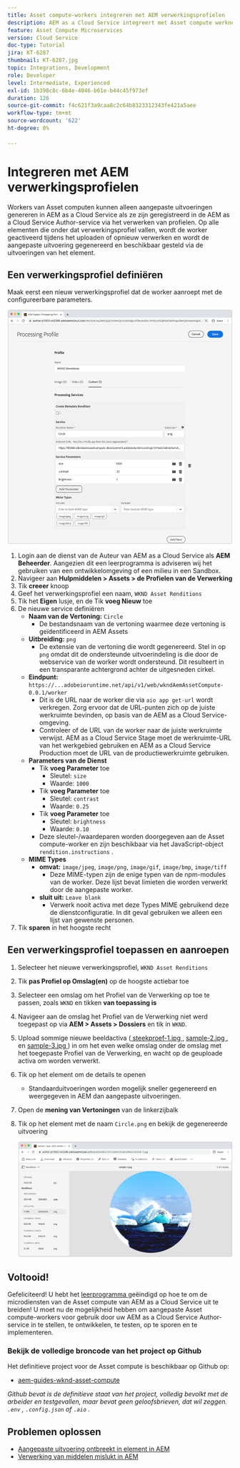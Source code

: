 ```yaml
---
title: Asset compute-workers integreren met AEM verwerkingsprofielen
description: AEM as a Cloud Service integreert met Asset compute werknemers die via AEM Assets Processing Profiles naar Adobe I/O Runtime worden gestuurd. Verwerkingsprofielen worden geconfigureerd in de service Auteur om specifieke elementen te verwerken met behulp van aangepaste workers en de bestanden die door de workers worden gegenereerd, op te slaan als elementuitvoeringen.
feature: Asset Compute Microservices
version: Cloud Service
doc-type: Tutorial
jira: KT-6287
thumbnail: KT-6287.jpg
topic: Integrations, Development
role: Developer
level: Intermediate, Experienced
exl-id: 1b398c8c-6b4e-4046-b61e-b44c45f973ef
duration: 126
source-git-commit: f4c621f3a9caa8c2c64b8323312343fe421a5aee
workflow-type: tm+mt
source-wordcount: '622'
ht-degree: 0%

---
```


# Integreren met AEM verwerkingsprofielen

Workers van Asset computen kunnen alleen aangepaste uitvoeringen genereren in AEM as a Cloud Service als ze zijn geregistreerd in de AEM as a Cloud Service Author-service via het verwerken van profielen. Op alle elementen die onder dat verwerkingsprofiel vallen, wordt de worker geactiveerd tijdens het uploaden of opnieuw verwerken en wordt de aangepaste uitvoering gegenereerd en beschikbaar gesteld via de uitvoeringen van het element.

## Een verwerkingsprofiel definiëren

Maak eerst een nieuw verwerkingsprofiel dat de worker aanroept met de configureerbare parameters.

![ Profiel van de Verwerking ](./assets/processing-profiles/new-processing-profile.png)

1. Login aan de dienst van de Auteur van AEM as a Cloud Service als __AEM Beheerder__. Aangezien dit een leerprogramma is adviseren wij het gebruiken van een ontwikkelomgeving of een milieu in een Sandbox.
1. Navigeer aan __Hulpmiddelen > Assets > de Profielen van de Verwerking__
1. Tik __creeer__ knoop
1. Geef het verwerkingsprofiel een naam, `WKND Asset Renditions`
1. Tik het __Eigen__ lusje, en de Tik __voeg Nieuw__ toe
1. De nieuwe service definiëren
   + __Naam van de Vertoning:__ `Circle`
      + De bestandsnaam van de vertoning waarmee deze vertoning is geïdentificeerd in AEM Assets
   + __Uitbreiding:__ `png`
      + De extensie van de vertoning die wordt gegenereerd. Stel in op `png` omdat dit de ondersteunde uitvoerindeling is die door de webservice van de worker wordt ondersteund. Dit resulteert in een transparante achtergrond achter de uitgesneden cirkel.
   + __Eindpunt:__ `https://...adobeioruntime.net/api/v1/web/wkndAemAssetCompute-0.0.1/worker`
      + Dit is de URL naar de worker die via `aio app get-url` wordt verkregen. Zorg ervoor dat de URL-punten zich op de juiste werkruimte bevinden, op basis van de AEM as a Cloud Service-omgeving.
      + Controleer of de URL van de worker naar de juiste werkruimte verwijst. AEM as a Cloud Service Stage moet de werkruimte-URL van het werkgebied gebruiken en AEM as a Cloud Service Production moet de URL van de productiewerkruimte gebruiken.
   + __Parameters van de Dienst__
      + Tik __voeg Parameter__ toe
         + Sleutel: `size`
         + Waarde: `1000`
      + Tik __voeg Parameter__ toe
         + Sleutel: `contrast`
         + Waarde: `0.25`
      + Tik __voeg Parameter__ toe
         + Sleutel: `brightness`
         + Waarde: `0.10`
      + Deze sleutel-/waardeparen worden doorgegeven aan de Asset compute-worker en zijn beschikbaar via het JavaScript-object `rendition.instructions` .
   + __MIME Types__
      + __omvat:__ `image/jpeg`, `image/png`, `image/gif`, `image/bmp`, `image/tiff`
         + Deze MIME-typen zijn de enige typen van de npm-modules van de worker. Deze lijst bevat limieten die worden verwerkt door de aangepaste worker.
      + __sluit uit:__ `Leave blank`
         + Verwerk nooit activa met deze Types MIME gebruikend deze de dienstconfiguratie. In dit geval gebruiken we alleen een lijst van gewenste personen.
1. Tik __sparen__ in het hoogste recht

## Een verwerkingsprofiel toepassen en aanroepen

1. Selecteer het nieuwe verwerkingsprofiel, `WKND Asset Renditions`
1. Tik __pas Profiel op Omslag(en)__ op de hoogste actiebar toe
1. Selecteer een omslag om het Profiel van de Verwerking op toe te passen, zoals `WKND` en tikken __van toepassing is__
1. Navigeer aan de omslag het Profiel van de Verwerking niet werd toegepast op via __AEM > Assets > Dossiers__ en tik in `WKND`.
1. Upload sommige nieuwe beeldactiva ([ steekproef-1.jpg ](../assets/samples/sample-1.jpg), [ sample-2.jpg ](../assets/samples/sample-2.jpg), en [ sample-3.jpg ](../assets/samples/sample-3.jpg)) in om het even welke omslag onder de omslag met het toegepaste Profiel van de Verwerking, en wacht op de geuploade activa om worden verwerkt.
1. Tik op het element om de details te openen
   + Standaarduitvoeringen worden mogelijk sneller gegenereerd en weergegeven in AEM dan aangepaste uitvoeringen.
1. Open de __mening van Vertoningen__ van de linkerzijbalk
1. Tik op het element met de naam `Circle.png` en bekijk de gegenereerde uitvoering

   ![ Gegenereerde vertoning ](./assets/processing-profiles/rendition.png)

## Voltooid!

Gefeliciteerd! U hebt het [ leerprogramma ](../overview.md) geëindigd op hoe te om de microdiensten van de Asset compute van AEM as a Cloud Service uit te breiden! U moet nu de mogelijkheid hebben om aangepaste Asset compute-workers voor gebruik door uw AEM as a Cloud Service Author-service in te stellen, te ontwikkelen, te testen, op te sporen en te implementeren.

### Bekijk de volledige broncode van het project op Github

Het definitieve project voor de Asset compute is beschikbaar op Github op:

+ [ aem-guides-wknd-asset-compute ](https://github.com/adobe/aem-guides-wknd-asset-compute)

_Github bevat is de definitieve staat van het project, volledig bevolkt met de arbeider en testgevallen, maar bevat geen geloofsbrieven, dat wil zeggen. `.env` , `.config.json` of `.aio` ._

## Problemen oplossen

+ [Aangepaste uitvoering ontbreekt in element in AEM](../troubleshooting.md#custom-rendition-missing-from-asset)
+ [Verwerking van middelen mislukt in AEM](../troubleshooting.md#asset-processing-fails)
